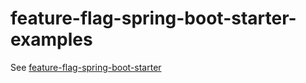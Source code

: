 # feature-flag-spring-boot-starter-examples

See [feature-flag-spring-boot-starter](https://github.com/bright-room/feature-flag-spring-boot-starter)
